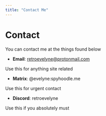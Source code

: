 ```yaml
---
title: "Contact Me"
---
```


# Contact

You can contact me at the things found below

- **Email**: retroevelyne@protonmail.com

Use this for anything site related

- **Matrix**: @evelyne:spyhoodle.me

Use this for urgent contact

- **Discord**: retroevelyne

Use this if you absolutely must
